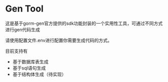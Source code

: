 # Gen Tool

这是基于gorm-gen官方提供的sdk功能封装的一个实用性工具，可通过不同方式进行gen代码生成

请使用配置文件.env进行配置你需要生成代码的方式。

目前支持有

- 基于数据库表生成
- 基于sql语句生成
- 基于结构体生成（待实现）

